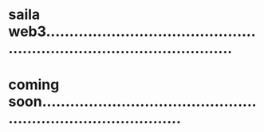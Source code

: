 # saila web3.............................................................................................
# coming soon...................................................................................
